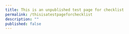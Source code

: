 ```yaml
---
title: This is an unpublished test page for checklist
permalink: /thisisatestpageforchecklist
description: ""
published: false
---
```

